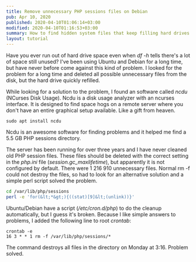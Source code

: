 ```yaml
---
title: Remove unnecessary PHP sessions files on Debian
pub: Apr 10, 2020
published: 2020-04-10T01:06:14+03:00
modified: 2020-04-10T01:16:53+03:00
summary: How to find hidden system files that keep filling hard drives and how to remove old and unnecessary PHP session files.
layout: tutorial
---
```


Have you ever run out of hard drive space even when *df -h* tells there's a lot of space still unused? I've been using Ubuntu and Debian for a long time, but have never before come against this kind of problem. I looked for the problem for a long time and deleted all possible unnecessary files from the disk, but the hard drive quickly refilled.

While looking for a solution to the problem, I found an software called *ncdu* (NCurses Disk Usage). Ncdu is a disk usage analyzer with an ncurses interface. It is designed to find space hogs on a remote server where you don't have an entire graphical setup available. Like a gift from heaven.

```Shell
sudo apt install ncdu
```

Ncdu is an awesome software for finding problems and it helped me find a 5.5 GB PHP sessions directory.

The server has been running for over three years and I have never cleaned old PHP session files. These files should be deleted with the correct setting in the *php.ini* file (*session.gc_maxlifetime*), but apparently it is not configured by default. There were 1 216 910 unnecessary files. Normal rm -f could not destroy the files, so had to look for an alternative solution and a simple perl script solved the problem.

```Bash
cd /var/lib/php/sessions
perl -e 'for(&lt;*&gt;){((stat)[9]&lt;(unlink))}'
```

Ubuntu/Debian have a script (*/etc/cron.d/php*) to do the cleanup automatically, but I guess it's broken. Because I like simple answers to problems, I added the following line to root *crontab*:

```Crontab
crontab -e
16 3 * * 1 rm -f /var/lib/php/sessions/*
```

The command destroys all files in the directory on Monday at 3:16. Problem solved.